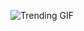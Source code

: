 ![Trending GIF](https://media4.giphy.com/media/v1.Y2lkPThiYjIxNzcyMnJhNmMzYnVmajY5dnA2NXJoODE5ZjNzZ25zOXd2djV5ZTAxaWsyMSZlcD12MV9naWZzX3NlYXJjaCZjdD1n/ZVik7pBtu9dNS/giphy.gif)
